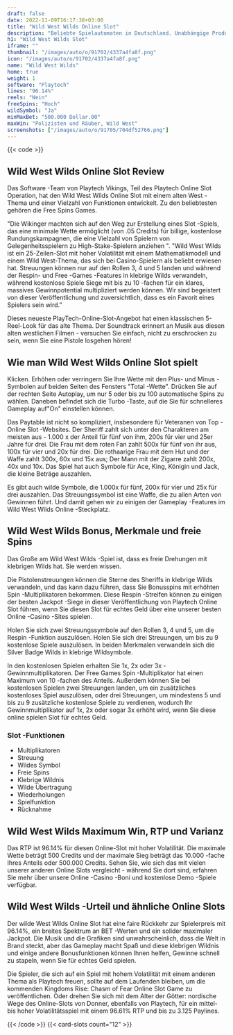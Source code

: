 ```yaml
---
draft: false
date: 2022-11-09T16:17:38+03:00
title: "Wild West Wilds Online Slot"
description: "Beliebte Spielautomaten in Deutschland. Unabhängige Produktbewertungen und exklusive Anmeldeangebote. Jetzt spielen!"
h1: "Wild West Wilds Slot"
iframe: ""
thumbnail: "/images/auto/o/91702/4337a4fa8f.png"
icon: "/images/auto/o/91702/4337a4fa8f.png"
name: "Wild West Wilds"
home: true
weight: 1
software: "Playtech"
lines: "96.14%"
reels: "Nein"
freeSpins: "Hoch"
wildSymbol: "Ja"
minMaxBet: "500.000 Dollar.00"
maxWin: "Polizisten und Räuber, Wild West"
screenshots: ["/images/auto/o/91705/704df52766.png"]
---
```


{{< code >}}<h2>Wild West Wilds Online Slot Review</h2><p>Das Software -Team von Playtech Vikings, Teil des Playtech Online Slot Operation, hat den Wild West Wilds Online Slot mit einem alten West -Thema und einer Vielzahl von Funktionen entwickelt. Zu den beliebtesten gehören die Free Spins Games.</p><p>"Die Wikinger machten sich auf den Weg zur Erstellung eines Slot -Spiels, das eine minimale Wette ermöglicht (von .05 Credits) für billige, kostenlose Rundungskampagnen, die eine Vielzahl von Spielern von Gelegenheitsspielern zu High-Stake-Spielern anziehen ". "Wild West Wilds ist ein 25-Zeilen-Slot mit hoher Volatilität mit einem Mathematikmodell und einem Wild West-Thema, das sich bei Casino-Spielern als beliebt erwiesen hat. Streuungen können nur auf den Rollen 3, 4 und 5 landen und während der Respin- und Free -Games -Features in klebrige Wilds verwandeln, während kostenlose Spiele Siege mit bis zu 10 -fachen für ein klares, massives Gewinnpotential multipliziert werden können. Wir sind begeistert von dieser Veröffentlichung und zuversichtlich, dass es ein Favorit eines Spielers sein wird.”</p><p>Dieses neueste PlayTech-Online-Slot-Angebot hat einen klassischen 5-Reel-Look für das alte Thema. Der Soundtrack erinnert an Musik aus diesen alten westlichen Filmen - versuchen Sie einfach, nicht zu erschrocken zu sein, wenn Sie eine Pistole losgehen hören!</p><h2>Wie man Wild West Wilds Online Slot spielt</h2><p>Klicken. Erhöhen oder verringern Sie Ihre Wette mit den Plus- und Minus -Symbolen auf beiden Seiten des Fensters "Total -Wette". Drücken Sie auf der rechten Seite Autoplay, um nur 5 oder bis zu 100 automatische Spins zu wählen. Daneben befindet sich die Turbo -Taste, auf die Sie für schnelleres Gameplay auf"On" einstellen können.</p><p>Das Paytable ist nicht so kompliziert, insbesondere für Veteranen von Top -Online Slot -Websites. Der Sheriff zahlt sich unter den Charakteren am meisten aus - 1.000 x der Anteil für fünf von ihm, 200s für vier und 25er Jahre für drei. Die Frau mit dem roten Fan zahlt 500x für fünf von ihr aus, 100x für vier und 20x für drei. Die rothaarige Frau mit dem Hut und der Waffe zahlt 300x, 60x und 15x aus; Der Mann mit der Zigarre zahlt 200x, 40x und 10x. Das Spiel hat auch Symbole für Ace, King, Königin und Jack, die kleine Beträge auszahlen.</p><p>Es gibt auch wilde Symbole, die 1.000x für fünf, 200x für vier und 25x für drei auszahlen. Das Streuungssymbol ist eine Waffe, die zu allen Arten von Gewinnen führt. Und damit gehen wir zu einigen der Gameplay -Features im Wild West Wilds Online -Steckplatz.</p><h2>Wild West Wilds Bonus, Merkmale und freie Spins</h2><p>Das Große am Wild West Wilds -Spiel ist, dass es freie Drehungen mit klebrigen Wilds hat. Sie werden wissen.</p><p>Die Pistolenstreuungen können die Sterne des Sheriffs in klebrige Wilds verwandeln, und das kann dazu führen, dass Sie Bonusspins mit erhöhten Spin -Multiplikatoren bekommen. Diese Respin -Streifen können zu einigen der besten Jackpot -Siege in dieser Veröffentlichung von Playtech Online Slot führen, wenn Sie diesen Slot für echtes Geld über eine unserer besten Online -Casino -Sites spielen.</p><p>Holen Sie sich zwei Streuungssymbole auf den Rollen 3, 4 und 5, um die Respin -Funktion auszulösen. Holen Sie sich drei Streuungen, um bis zu 9 kostenlose Spiele auszulösen. In beiden Merkmalen verwandeln sich die Silver Badge Wilds in klebrige Wildsymbole.</p><p>In den kostenlosen Spielen erhalten Sie 1x, 2x oder 3x -Gewinnmultiplikatoren. Der Free Games Spin -Multiplikator hat einen Maximum von 10 -fachen des Anteils. Außerdem können Sie bei kostenlosen Spielen zwei Streuungen landen, um ein zusätzliches kostenloses Spiel auszulösen, oder drei Streuungen, um mindestens 5 und bis zu 9 zusätzliche kostenlose Spiele zu verdienen, wodurch Ihr Gewinnmultiplikator auf 1x, 2x oder sogar 3x erhöht wird, wenn Sie diese online spielen Slot für echtes Geld.</p><h3>
Slot -Funktionen</h3><ul>
<li></span>
Multiplikatoren</li>
<li></span>
Streuung</li>
<li></span>
Wildes Symbol</li>
<li></span>
Freie Spins</li>
<li></span>
Klebrige Wildnis</li>
<li></span>
Wilde Übertragung</li>
<li></span>
Wiederholungen</li>
<li></span>
Spielfunktion</li>
<li></span>
Rücknahme</li></ul><h2>Wild West Wilds Maximum Win, RTP und Varianz</h2><p>Das RTP ist 96.14% für diesen Online-Slot mit hoher Volatilität. Die maximale Wette beträgt 500 Credits und der maximale Sieg beträgt das 10.000 -fache Ihres Anteils oder 500.000 Credits. Sehen Sie, wie sich das mit vielen unserer anderen Online Slots vergleicht - während Sie dort sind, erfahren Sie mehr über unsere Online -Casino -Boni und kostenlose Demo -Spiele verfügbar.</p><h2>Wild West Wilds -Urteil und ähnliche Online Slots</h2><p>Der wilde West Wilds Online Slot hat eine faire Rückkehr zur Spielerpreis mit 96.14%, ein breites Spektrum an BET -Werten und ein solider maximaler Jackpot. Die Musik und die Grafiken sind unwahrscheinlich, dass die Welt in Brand steckt, aber das Gameplay macht Spaß und diese klebrigen Wildnis und einige andere Bonusfunktionen können Ihnen helfen, Gewinne schnell zu stapeln, wenn Sie für echtes Geld spielen.</p><p>Die Spieler, die sich auf ein Spiel mit hohem Volatilität mit einem anderen Thema als Playtech freuen, sollte auf dem Laufenden bleiben, um die kommenden Kingdoms Rise: Chasm of Fear Online Slot Game zu veröffentlichen. Oder drehen Sie sich mit dem Alter der Götter: nordische Wege des Online-Slots von Donner, ebenfalls von Playtech, für ein mittel- bis hoher Volatilitätsspiel mit einem 96.61% RTP und bis zu 3.125 Paylines.</p>{{< /code >}}
 {{< card-slots count="12" >}}